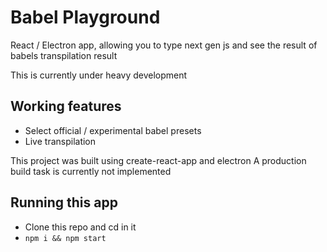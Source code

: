 # Babel Playground

React / Electron app, allowing you to type next gen js and see the result of babels transpilation result

This is currently under heavy development

## Working features

- Select official / experimental babel presets
- Live transpilation

This project was built using create-react-app and electron
A production build task is currently not implemented

## Running this app

- Clone this repo and cd in it
- `npm i && npm start`


